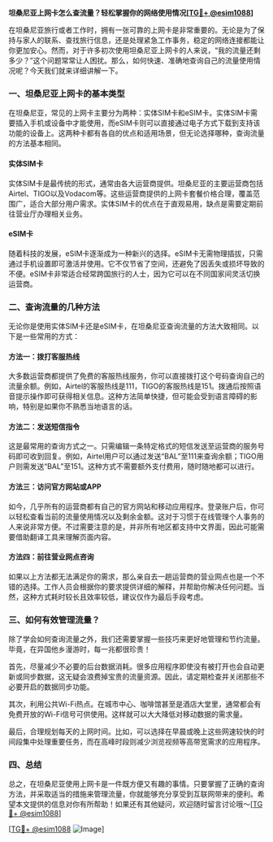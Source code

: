 **坦桑尼亚上网卡怎么查流量？轻松掌握你的网络使用情况[[TG💪+ @esim1088](https://t.me/s/esim1088)]**

在坦桑尼亚旅行或者工作时，拥有一张可靠的上网卡是非常重要的。无论是为了保持与家人的联系、查找旅行信息，还是处理紧急工作事务，稳定的网络连接都能让你更加安心。然而，对于许多初次使用坦桑尼亚上网卡的人来说，“我的流量还剩多少？”这个问题常常让人困扰。那么，如何快速、准确地查询自己的流量使用情况呢？今天我们就来详细讲解一下。

### 一、坦桑尼亚上网卡的基本类型

在坦桑尼亚，常见的上网卡主要分为两种：实体SIM卡和eSIM卡。实体SIM卡需要插入手机或设备中才能使用，而eSIM卡则可以直接通过电子方式下载到支持该功能的设备上。这两种卡都有各自的优点和适用场景，但无论选择哪种，查询流量的方法基本相同。

#### 实体SIM卡
实体SIM卡是最传统的形式，通常由各大运营商提供。坦桑尼亚的主要运营商包括Airtel、TIGO以及Vodacom等。这些运营商提供的上网卡套餐价格合理，覆盖范围广，适合大部分用户需求。实体SIM卡的优点在于直观易用，缺点是需要定期前往营业厅办理相关业务。

#### eSIM卡
随着科技的发展，eSIM卡逐渐成为一种新兴的选择。eSIM卡无需物理插拔，只需通过手机设置即可激活并使用。它不仅节省了空间，还避免了因丢失或损坏导致的不便。eSIM卡非常适合经常跨国旅行的人士，因为它可以在不同国家间灵活切换运营商。

### 二、查询流量的几种方法

无论你是使用实体SIM卡还是eSIM卡，在坦桑尼亚查询流量的方法大致相同。以下是一些常用的方式：

#### 方法一：拨打客服热线
大多数运营商都提供了免费的客服热线服务，你可以直接拨打这个号码查询自己的流量余额。例如，Airtel的客服热线是111，TIGO的客服热线是151。拨通后按照语音提示操作即可获得相关信息。这种方法简单快捷，但可能会受到语言障碍的影响，特别是如果你不熟悉当地语言的话。

#### 方法二：发送短信指令
这是最常用的查询方式之一。只需编辑一条特定格式的短信发送至运营商的服务号码即可收到回复。例如，Airtel用户可以通过发送“BAL”至111来查询余额；TIGO用户则需发送“BAL”至151。这种方式不需要额外支付费用，随时随地都可以进行。

#### 方法三：访问官方网站或APP
如今，几乎所有的运营商都有自己的官方网站和移动应用程序。登录账户后，你可以轻松查看当前的流量使用情况以及剩余金额。这对于习惯于在线管理个人事务的人来说非常方便。不过需要注意的是，并非所有地区都支持中文界面，因此可能需要借助翻译工具来理解页面内容。

#### 方法四：前往营业网点咨询
如果以上方法都无法满足你的需求，那么亲自去一趟运营商的营业网点也是一个不错的选择。工作人员会根据你的要求提供详细的解释，并帮助你解决任何问题。当然，这种方式耗时较长且效率较低，建议仅作为最后手段考虑。

### 三、如何有效管理流量？

除了学会如何查询流量之外，我们还需要掌握一些技巧来更好地管理和节约流量。毕竟，在异国他乡漫游时，每一兆都很珍贵！

首先，尽量减少不必要的后台数据消耗。很多应用程序即使没有被打开也会自动更新或同步数据，这无疑会浪费掉宝贵的流量资源。因此，请定期检查并关闭那些不必要开启的数据同步功能。

其次，利用公共Wi-Fi热点。在城市中心、咖啡馆甚至是酒店大堂里，通常都会有免费开放的Wi-Fi信号可供使用。这样就可以大大降低对移动数据的需求量。

最后，合理规划每天的上网时间。比如，可以选择在早晨或晚上这些网速较快的时间段集中处理重要任务，而在高峰时段则减少浏览视频等高带宽需求的应用程序。

### 四、总结

总之，在坦桑尼亚使用上网卡是一件既方便又有趣的事情。只要掌握了正确的查询方法，并采取适当的措施来管理流量，你就能够充分享受到互联网带来的便利。希望本文提供的信息对你有所帮助！如果还有其他疑问，欢迎随时留言讨论哦～[[TG💪+ @esim1088](https://t.me/s/esim1088)]

[[TG💪+ @esim1088](https://t.me/s/esim1088) ![Image](https://i.postimg.cc/4NQfJmqS/Snipaste-2025-05-13-00-14-12.png)]
